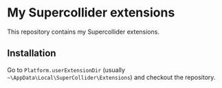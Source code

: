 # My Supercollider extensions

This repository contains my Supercollider extensions.

## Installation

Go to `Platform.userExtensionDir` (usually `~\AppData\Local\SuperCollider\Extensions`) and checkout the repository.


